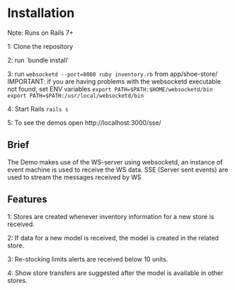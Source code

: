 # Installation

Note: Runs on Rails 7+

1: Clone the repository

2: run `bundle install'

3: run `websocketd --port=8080 ruby inventory.rb` from app/shoe-store/ 
IMPORTANT: if you are having problems with the websocketd executable not found, set ENV variables
`export PATH=$PATH:$HOME/websocketd/bin`
`export PATH=$PATH:/usr/local/websocketd/bin`

4: Start Rails `rails s`

5: To see the demos open http://localhost:3000/sse/

## Brief
The Demo makes use of the WS-server using websocketd, an instance of event machine is used to receive the WS data.
SSE (Server sent events) are used to stream the messages received by WS

## Features

1: Stores are created whenever inventory information for a new store is received.

2: If data for a new model is received, the model is created in the related store.

3: Re-stocking limits alerts are received below 10 units.

4: Show store transfers are suggested after the model is available in other stores.
